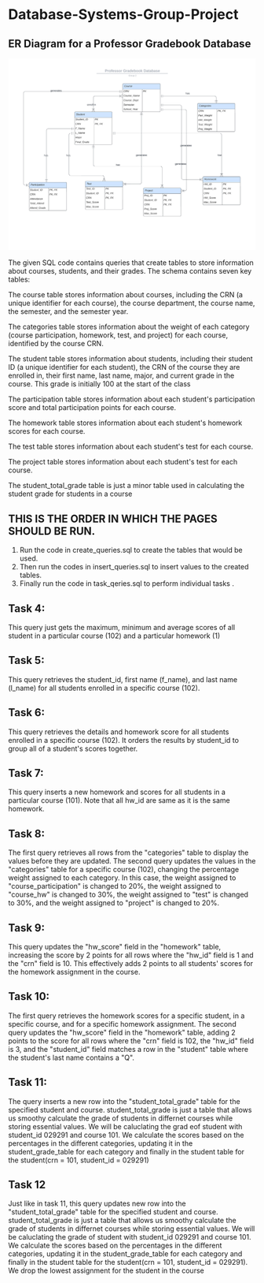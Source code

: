 # Database-Systems-Group-Project

## ER Diagram for a Professor Gradebook Database
![ER Diagram](https://raw.githubusercontent.com/Shady-Rouk/Database-Systems-Group-Project/main/Database%20Systems%20ERD.jpeg)
<!--Our ER Diagram-->


The given SQL code contains queries that create tables to store information about courses, students, and their grades. The schema contains seven key tables:

The course table stores information about courses, including the CRN (a unique identifier for each course), the course department, the course name, the semester, and the semester year.

The categories table stores information about the weight of each category (course participation, homework, test, and project) for each course, identified by the course CRN.

The student table stores information about students, including their student ID (a unique identifier for each student), the CRN of the course they are enrolled in, their first name, last name, major, and current grade in the course. This grade is initially 100 at the start of the class

The participation table stores information about each student's participation score and total participation points for each course.

The homework table stores information about each student's homework scores for each course.

The test table stores information about each student's test for each course.

The project table stores information about each student's test for each course.

The student_total_grade table is just a minor table used in calculating the student grade for students in a course


## THIS IS THE ORDER IN WHICH THE PAGES SHOULD BE RUN.
1. Run the code in create_queries.sql to create the tables that would be used.
2. Then run the codes in insert_queries.sql to insert values to the created tables.
3. Finally run the code in task_qeries.sql to perform individual tasks .


## Task 4:
This query just gets the maximum, minimum and average scores of all student in a particular course (102) and a particular homework (1)

## Task 5:
This query retrieves the student_id, first name (f_name), and last name (l_name) for all students enrolled in a specific course (102).

## Task 6:
This query retrieves the details and homework score for all students enrolled in a specific course (102). It orders the results by student_id to group all of a student's scores together.

## Task 7:
This query inserts a new homework and scores for all students in a particular course (101). Note that all hw_id are same as it is the same homework.

## Task 8:
The first query retrieves all rows from the "categories" table to display the values before they are updated. The second query updates the values in the "categories" table for a specific course (102), changing the percentage weight assigned to each category. In this case, the weight assigned to "course_participation" is changed to 20%, the weight assigned to "course_hw" is changed to 30%, the weight assigned to "test" is changed to 30%, and the weight assigned to "project" is changed to 20%.

## Task 9:
This query updates the "hw_score" field in the "homework" table, increasing the score by 2 points for all rows where the "hw_id" field is 1 and the "crn" field is 10. This effectively adds 2 points to all students' scores for the homework assignment in the course.

## Task 10:
The first query retrieves the homework scores for a specific student, in a specific course, and for a specific homework assignment. The second query updates the "hw_score" field in the "homework" table, adding 2 points to the score for all rows where the "crn" field is 102, the "hw_id" field is 3, and the "student_id" field matches a row in the "student" table where the student's last name contains a "Q".

## Task 11:
The query inserts a new row into the "student_total_grade" table for the specified student and course. student_total_grade is just a table that allows us smoothy calculate the grade of students in differnet courses while storing essential values. We will be caluclating the grad eof student with student_id 029291 and course 101. We calculate the scores based on the percentages in the different categories, updating it in the student_grade_table for each category and finally in the student table for the student(crn = 101, student_id = 029291)


## Task 12
Just like in task 11, this query updates new row into the "student_total_grade" table for the specified student and course. student_total_grade is just a table that allows us smoothy calculate the grade of students in differnet courses while storing essential values. We will be caluclating the grade of student with student_id 029291 and course 101. We calculate the scores based on the percentages in the different categories, updating it in the student_grade_table for each category and finally in the student table for the student(crn = 101, student_id = 029291). We drop the lowest assignment for the student in the course
